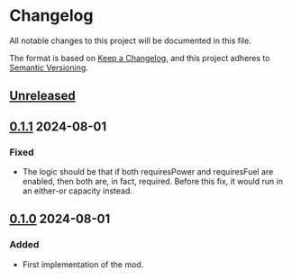 # Changelog

All notable changes to this project will be documented in this file.

The format is based on [Keep a Changelog](https://keepachangelog.com/en/1.0.0/),
and this project adheres to [Semantic Versioning](https://semver.org/spec/v2.0.0.html).

## [Unreleased]

## [0.1.1] 2024-08-01

### Fixed

-   The logic should be that if both requiresPower and requiresFuel are enabled, then both are, in fact, required. Before this fix, it would run in an either-or capacity instead.

## [0.1.0] 2024-08-01

### Added

-   First implementation of the mod.

[Unreleased]: https://github.com/ilyvion/new-and-improved-xml-comps/compare/v0.1.1...HEAD
[0.1.1]: https://github.com/ilyvion/new-and-improved-xml-comps/compare/v0.1.0...v0.1.1
[0.1.0]: https://github.com/ilyvion/new-and-improved-xml-comps/releases/tag/v0.1.0
